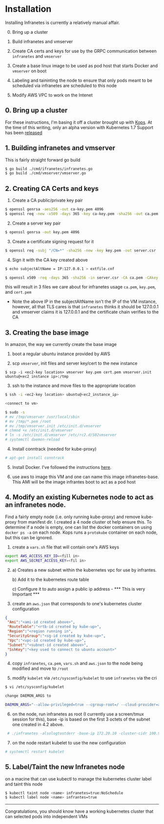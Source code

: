 # Installation

Installing Infranetes is currently a relatively manual affair.  

0. Bring up a cluster

1. Build infranetes and vmserver

2. Create CA certs and keys for use by the GRPC communication between `infranetes` and `vmserver` 

3. Create a base linux image to be used as pod host that starts Docker and `vmserver` on boot
 
4. Labeling and taininting the node to ensure that only pods meant to be scheduled via infranetes are scheduled to this node

5. Modify AWS VPC to work on the Intenet

## 0. Bring up a cluster

For these instructions, I'm basing it off a cluster brought up with [Kops](https://kubernetes.io/docs/getting-started-guides/kops/).
At the time of this writing, only an alpha version with Kubernetes 1.7 Support has been [released](https://github.com/kubernetes/kops/releases/download/1.7.0-alpha.1/kops-linux-amd64)

## 1. Building infranetes and vmserver

 This is fairly straight forward go build
    
 ```bash
 $ go build ./cmd/ifranetes/infranetes.go
 $ go build ./cmd/vmserver/vmserver.go
 ```

## 2. Creating CA Certs and keys

1. Create a CA public/private key pair

 ```bash
 $ openssl genrsa -aes256 -out ca-key.pem 4096
 $ openssl req -new -x509 -days 365 -key ca-key.pem -sha256 -out ca.pem
 ```

2. Create a server key pair 
 
 ```bash
 $ openssl genrsa -out key.pem 4096
 ```

3. Create a certificate signing request for it

 ```bash
 $ openssl req -subj "/CN=*" -sha256 -new -key key.pem -out server.csr
 ```

4. Sign it with the CA key created above

 ```bash
 $ echo subjectAltName = IP:127.0.0.1 > extfile.cnf

 $ openssl x509 -req -days 365 -sha256 -in server.csr -CA ca.pem -CAkey ca-key.pem -CAcreateserial -out cert.pem -extfile extfile.cnf
 ```
 this will result in 3 files we care about for infranetes usage `ca.pem`, `key.pem`, and `cert.pem`

 * Note the above IP in the subjectAltName isn't the IP of the VM instance, however, all that TLS cares is that `infranetes` thinks it should be 127.0.0.1 and vmserver claims it is 127.0.0.1 and the certificate chain verifies to the CA 

## 3. Creating the base image

In amazon, the way we currently create the base image  

1. boot a regular ubuntu instance provided by AWS

2. scp `vmserver`, init files and server key/cert to the new instance

 `$ scp -i <ec2-key location> vmserver key.pem cert.pem vmserver.init ubuntu@<ec2 instance ip>:/tmp`

3. ssh to the instance and move files to the appropriate location

 ```bash
 $ ssh -i <ec2-key location> ubuntu@<ec2_instance_ip>

 <connect to vm>

 $ sudo -s
 # mv /tmp/vmserver /usr/local/sbin
 # mv /tmp/*.pem /root
 # mv /tmp/vmserver.init /etc/init.d/vmserver
 # chmod +x /etc/init.d/vmserver
 # ln -s /etc/init.d/vmserver /etc/rc2.d/S02vmserver
 # systemctl daemon-reload
 ```
 
4. Install conntrack (needed for kube-proxy)

```bash
# apt-get install conntrack
```

5. Install Docker.  I've followed the instructions [here](https://docs.docker.com/engine/installation/linux/docker-ce/ubuntu/).

6. use aws to image this VM and one can name this image infranetes-base.  This AMI will be the image infrantes boot to act as a pod host

## 4. Modify an existing Kubernetes node to act as an infranetes node.

Find a fairly empty node (i.e. only running kube-proxy) and remove kube-proxy from manifest dir.  I created a 4 node cluster ot help ensure this.
To determine if a node is empty, one can list the docker containers on using `docker ps -a` on each node.  Kops runs a `protokube` container on each node, but this can be ignored.
 
1. create a `vars.sh` file that will contain one's AWS keys

 ```bash
 export AWS_ACCESS_KEY_ID=<fill in>
 export AWS_SECRET_ACCESS_KEY=<fil in>
 ```
 
2. a) Creates a new subnet within the kubernetes vpc for use by infrantes.

   b) Add it to the kubernetes route table
    
   c) Configure it to auto assign a public ip address - *** This is very Important *** 

3. create an `aws.json` that corresponds to one's kubernetes cluster configuration

 ```json
 {
  "Ami":"<ami-id created above>",
  "RouteTable":"<rtb-id created by kube-up>",
  "Region":"<region running in",
  "SecurityGroup":"<sg-id created by kube-up>",
  "Vpc":"<vpc-id created by kube-up>",
  "Subnet":"<subnet-id created above>",
  "SshKey":"<key used to connect to ubuntu account>"
 }
 ```

4. copy `infranetes`, `ca.pem`, `vars.sh` and `aws.json` to the node being modified and move to `/root`

5. modify `kubelet` via `/etc/sysconfig/kubelet` to use `infranetes` via the cri
  
 ```bash
 $ vi /etc/sysconfig/kubelet

 change DAEMON_ARGS to
 
 DAEMON_ARGS="--allow-privileged=true --cgroup-root=/ --cloud-provider=aws --cluster-dns=100.64.0.10 --cluster-domain=cluster.local --enable-debugging-handlers=true --eviction-hard=memory.available<100Mi,nodefs.available<10%,nodefs.inodesFree<5%,imagefs.available<10%,imagefs.inodesFree<5% --hostname-override=ip-172-20-60-171.ec2.internal --kubeconfig=/var/lib/kubelet/kubeconfig --network-plugin=kubenet --node-labels=kubernetes.io/role=node,node-role.kubernetes.io/node= --non-masquerade-cidr=100.64.0.0/10 --pod-manifest-path=/etc/kubernetes/manifests --register-schedulable=true --require-kubeconfig=true --v=2 --container-runtime=remote --container-runtime-endpoint=/tmp/infra.sock"
 ```

6. on the node, run infranetes as root (I currently use a screen/tmux session for this), base -ip is based on the first 3 octets of the subnet one created in 4.2 above. 

```bash
 # ./infranetes -alsologtostderr -base-ip 172.20.10 -cluster-cidr 100.96.0.0/11 -listen /tmp/infra.sock -podprovider aws -master-ip api.internal.useast1.k8s.yucs.org
```
 
7. on the node restart kubelet to use the new configuration

 ```bash
 # systemctl restart kubelet
 ```

## 5. Label/Taint the new Infranetes node

on a macine that can use kubectl to manage the kubernetes cluster label and taint this node

 ```bash
 $ kubectl taint node <name> infranetes=true:NoSchedule
 $ kubectl label node <name> infrantes=true
 ```
---
Congratulations, you should know have a working kubernetes cluster that can selected pods into independent VMs